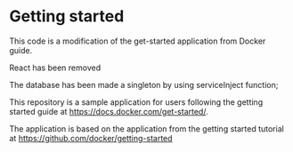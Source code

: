 # Getting started

This code is a modification of the get-started application from Docker guide.

React has been removed

The database has been made a singleton by using serviceInject function;

This repository is a sample application for users following the getting started guide at https://docs.docker.com/get-started/.

The application is based on the application from the getting started tutorial at https://github.com/docker/getting-started